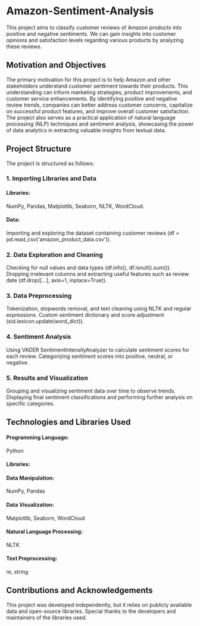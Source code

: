 # Amazon-Sentiment-Analysis
This project aims to classify customer reviews of Amazon products into positive and negative sentiments. We can gain insights into customer opinions and satisfaction levels regarding various products by analyzing these reviews.
## Motivation and Objectives
The primary motivation for this project is to help Amazon and other stakeholders understand customer sentiment towards their products. This understanding can inform marketing strategies, product improvements, and customer service enhancements. By identifying positive and negative review trends, companies can better address customer concerns, capitalize on successful product features, and improve overall customer satisfaction. The project also serves as a practical application of natural language processing (NLP) techniques and sentiment analysis, showcasing the power of data analytics in extracting valuable insights from textual data.

## Project Structure
The project is structured as follows:

### 1. Importing Libraries and Data

#### Libraries: 
NumPy, Pandas, Matplotlib, Seaborn, NLTK, WordCloud.
#### Data: 
Importing and exploring the dataset containing customer reviews (df = pd.read_csv('amazon_product_data.csv')).

### 2. Data Exploration and Cleaning

Checking for null values and data types (df.info(), df.isnull().sum()).
Dropping irrelevant columns and extracting useful features such as review date (df.drop([...], axis=1, inplace=True)).

### 3. Data Preprocessing

Tokenization, stopwords removal, and text cleaning using NLTK and regular expressions.
Custom sentiment dictionary and score adjustment (sid.lexicon.update(word_dict)).

### 4. Sentiment Analysis

Using VADER SentimentIntensityAnalyzer to calculate sentiment scores for each review.
Categorizing sentiment scores into positive, neutral, or negative.

### 5. Results and Visualization

Grouping and visualizing sentiment data over time to observe trends.
Displaying final sentiment classifications and performing further analysis on specific categories.

## Technologies and Libraries Used
#### Programming Language: 
Python
#### Libraries:
#### Data Manipulation: 
NumPy, Pandas
#### Data Visualization: 
Matplotlib, Seaborn, WordCloud
#### Natural Language Processing: 
NLTK
#### Text Preprocessing: 
re, string

## Contributions and Acknowledgements
This project was developed independently, but it relies on publicly available data and open-source libraries. Special thanks to the developers and maintainers of the libraries used.
